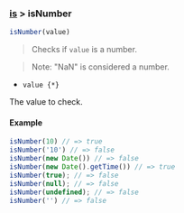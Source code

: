### [is](../) > isNumber

```js
isNumber(value)
```

> Checks if <code>value</code> is a number.

> Note: "NaN" is considered a number.

- <code>value {\*}</code>

The value to check.

#### Example
```js
isNumber(10) // => true
isNumber('10') // => false
isNumber(new Date()) // => false
isNumber(new Date().getTime()) // => true
isNumber(true); // => false
isNumber(null); // => false
isNumber(undefined); // => false
isNumber('') // => false
```
